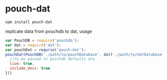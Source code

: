 pouch-dat
====

`npm install pouch-dat`

replicate data from pouchdb to dat, usage

```js
var PouchDB = require('pouchdb');
var dat = require('dat');
var pouchDat = requrie('pouch-dat');
pouchDat(PouchDB('./path/to/pouchDatabase', dat('./path/to/datDatabase'), {
  //to be passed to pouchdb defaults are
  live: true,
  include_docs: true
}))
```